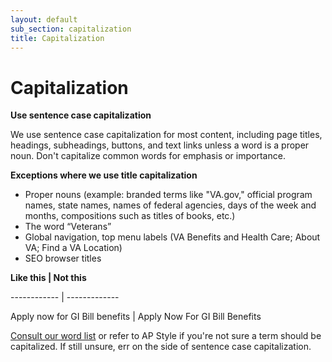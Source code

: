 ```yaml
---
layout: default
sub_section: capitalization
title: Capitalization
---
```


# Capitalization
__Use sentence case capitalization__

We use sentence case capitalization for most content, including page titles, headings, subheadings, buttons, and text links unless a word is a proper noun. Don't capitalize common words for emphasis or importance.

__Exceptions where we use title capitalization__ 

- Proper nouns (example: branded terms like "VA.gov," official program names, state names, names of federal agencies, days of the week and months, compositions such as titles of books, etc.)
- The word “Veterans”
- Global navigation, top menu labels (VA Benefits and Health Care; About VA; Find a VA Location) 
- SEO browser titles



__Like this | Not this__

------------ | -------------

Apply now for GI Bill benefits | Apply Now For GI Bill Benefits



[Consult our word list](https://department-of-veterans-affairs.github.io/vets-design-system-documentation/content-style-guide/word-list.html) or refer to AP Style if you're not sure a term should be capitalized. If still unsure, err on the side of sentence case capitalization. 
